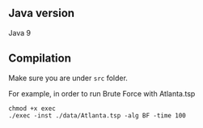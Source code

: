 ## Java version
Java 9

## Compilation
Make sure you are under `src` folder.

For example, in order to run Brute Force with Atlanta.tsp
```
chmod +x exec
./exec -inst ./data/Atlanta.tsp -alg BF -time 100
```